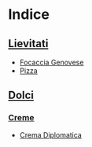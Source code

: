 # Indice

## [Lievitati](./Lievitati)

- [Focaccia Genovese](./Lievitati/Focaccia-Genovese.md)
- [Pizza](./Lievitati/Pizza.md)

## [Dolci](./Dolci)

### [Creme](./Dolci/Creme)

- [Crema Diplomatica](./Dolci/Creme/Crema-Diplomatica.md)